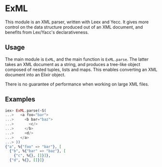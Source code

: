 # ExML

This module is an XML parser, written with Leex and Yecc.
It gives more control on the data structure produced out of an XML document, and benefits from Lex/Yacc's declarativeness.


## Usage

The main module is `ExML`, and the main function is `ExML.parse`.
The latter takes an XML document as a string, and produces a tree-like object composed of nested tuples, lists and maps.
This enables converting an XML document into an Elixir object.

There is no guarantee of performance when working on large XML files.


## Examples

```elixir
iex> ExML.parse(~S(
...>   <a foo="bar">
...>     <b bar="baz">
...>       <c/>
...>     </b>
...>     <d/>
...>   </a>
...> ))
{"a", %{"foo" => "bar"}, [
  {"b", %{"bar" => "baz"}, [
    {"c", %{}, []}]},
  {"d", %{}, []}]}
```
